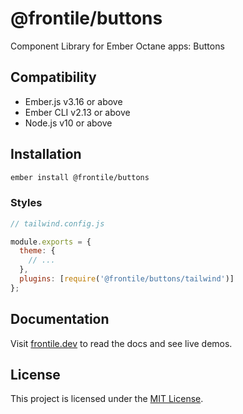 # @frontile/buttons

Component Library for Ember Octane apps: Buttons


## Compatibility

* Ember.js v3.16 or above
* Ember CLI v2.13 or above
* Node.js v10 or above


## Installation

```sh
ember install @frontile/buttons
```

### Styles

```js
// tailwind.config.js

module.exports = {
  theme: {
    // ...
  },
  plugins: [require('@frontile/buttons/tailwind')]
};
```

## Documentation

Visit [frontile.dev](https://frontile.dev/versions/master/) to read the docs
and see live demos.


## License

This project is licensed under the [MIT License](LICENSE.md).
